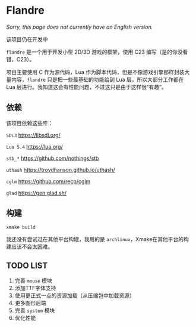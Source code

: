 # Flandre

_Sorry, this page does not currently have an English version._

该项目仍在开发中

`flandre` 是一个用于开发小型 2D/3D 游戏的框架，使用 C23 编写（是的你没看错，C23）。

项目主要使用 C 作为源代码，Lua 作为脚本代码，但是不像游戏引擎那样封装大量内容，`flandre` 只是把一些最基础的功能给到 Lua 层，所以大部分工作都在 Lua 层进行。我知道这会有性能问题，不过这只是由于这样很“有趣”。

## 依赖

该项目依赖这些库：

`SDL3` https://libsdl.org/

`Lua 5.4` https://lua.org/

`stb_*` https://github.com/nothings/stb

`uthash` https://troydhanson.github.io/uthash/

`cglm` https://github.com/recp/cglm

`glad` https://gen.glad.sh/

## 构建

```shell
xmake build
```

我还没有尝试过在其他平台构建，我用的是 `archlinux`，Xmake在其他平台的构建应该不会太困难。

## TODO LIST

1. 完善 `mouse` 模块
2. 添加TTF字体支持
3. 使用更正式一点的资源加载（从压缩包中加载资源）
4. 更多图形后端
5. 完善 `system` 模块
6. 优化性能
